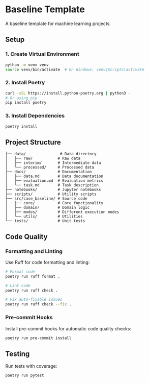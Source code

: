 # Baseline Template

A baseline template for machine learning projects.

## Setup

### 1. Create Virtual Environment
```bash
python -m venv venv
source venv/bin/activate  # On Windows: venv\Scripts\activate
```

### 2. Install Poetry
```bash
curl -sSL https://install.python-poetry.org | python3 -
# Or using pip
pip install poetry
```

### 3. Install Dependencies
```bash
poetry install
```

## Project Structure

```
├── data/               # Data directory
│   ├── raw/           # Raw data
│   ├── interim/       # Intermediate data
│   └── processed/     # Processed data
├── docs/              # Documentation
│   ├── data.md        # Data documentation
│   ├── evaluation.md  # Evaluation metrics
│   └── task.md        # Task description
├── notebooks/         # Jupyter notebooks
├── scripts/           # Utility scripts
├── src/case_baseline/ # Source code
│   ├── core/          # Core functionality
│   ├── domain/        # Domain logic
│   ├── modes/         # Different execution modes
│   └── utils/         # Utilities
└── tests/             # Unit tests
```

## Code Quality

### Formatting and Linting
Use Ruff for code formatting and linting:

```bash
# Format code
poetry run ruff format .

# Lint code
poetry run ruff check .

# Fix auto-fixable issues
poetry run ruff check --fix .
```

### Pre-commit Hooks
Install pre-commit hooks for automatic code quality checks:

```bash
poetry run pre-commit install
```

## Testing

Run tests with coverage:

```bash
poetry run pytest
```
